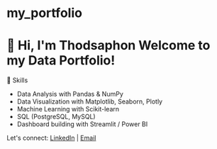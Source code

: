 # my_portfolio
# 👋 Hi, I'm Thodsaphon  Welcome to my Data Portfolio!



🎯 Skills

- Data Analysis with Pandas & NumPy
- Data Visualization with Matplotlib, Seaborn, Plotly
- Machine Learning with Scikit-learn
- SQL (PostgreSQL, MySQL)
- Dashboard building with Streamlit / Power BI

Let's connect: [LinkedIn](www.linkedin.com/in/thodsaphon-chamnansuek-318642355) | [Email](mailto:your@email.com)
